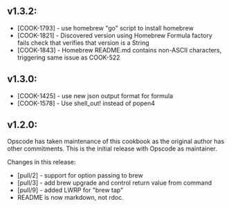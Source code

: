 ## v1.3.2:

* [COOK-1793] - use homebrew "go" script to install homebrew
* [COOK-1821] - Discovered version using Homebrew Formula factory
  fails check that verifies that version is a String
* [COOK-1843] - Homebrew README.md contains non-ASCII characters,
  triggering same issue as COOK-522

## v1.3.0:

* [COOK-1425] - use new json output format for formula
* [COOK-1578] - Use shell_out! instead of popen4

## v1.2.0:

Opscode has taken maintenance of this cookbook as the original author
has other commitments. This is the initial release with Opscode as
maintainer.

Changes in this release:

* [pull/2] - support for option passing to brew
* [pull/3] - add brew upgrade and control return value from command
* [pull/9] - added LWRP for "brew tap"
* README is now markdown, not rdoc.
